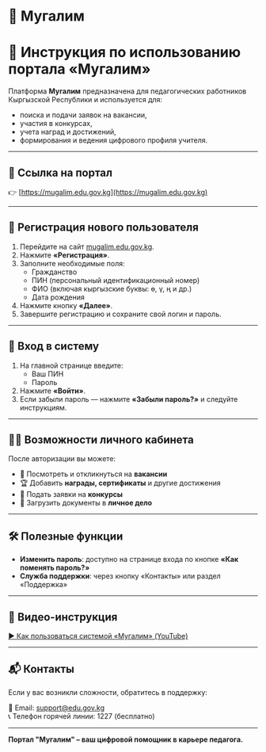 # 📘 Мугалим
# 📘 Инструкция по использованию портала «Мугалим»

Платформа **Мугалим** предназначена для педагогических работников Кыргызской Республики и используется для:
- поиска и подачи заявок на вакансии,
- участия в конкурсах,
- учета наград и достижений,
- формирования и ведения цифрового профиля учителя.

---

## 🔗 Ссылка на портал

👉 [https://mugalim.edu.gov.kg](https://mugalim.edu.gov.kg)

---

## 🧾 Регистрация нового пользователя

1. Перейдите на сайт [mugalim.edu.gov.kg](https://mugalim.edu.gov.kg).
2. Нажмите **«Регистрация»**.
3. Заполните необходимые поля:
   - Гражданство
   - ПИН (персональный идентификационный номер)
   - ФИО (включая кыргызские буквы: ө, ү, ң и др.)
   - Дата рождения
4. Нажмите кнопку **«Далее»**.
5. Завершите регистрацию и сохраните свой логин и пароль.

---

## 🔐 Вход в систему

1. На главной странице введите:
   - Ваш ПИН
   - Пароль
2. Нажмите **«Войти»**.
3. Если забыли пароль — нажмите **«Забыли пароль?»** и следуйте инструкциям.

---

## 🧑‍🏫 Возможности личного кабинета

После авторизации вы можете:

- 📄 Посмотреть и откликнуться на **вакансии**
- 🏆 Добавить **награды, сертификаты** и другие достижения
- 📌 Подать заявки на **конкурсы**
- 📁 Загрузить документы в **личное дело**

---

## 🛠 Полезные функции

- **Изменить пароль**: доступно на странице входа по кнопке **«Как поменять пароль?»**
- **Служба поддержки**: через кнопку «Контакты» или раздел «Поддержка»

---

## 🎥 Видео-инструкция

[▶️ Как пользоваться системой «Мугалим» (YouTube)](https://www.youtube.com/watch?v=wNNPurFT7eo)

---

## 📬 Контакты

Если у вас возникли сложности, обратитесь в поддержку:

📧 Email: support@edu.gov.kg  
📞 Телефон горячей линии: 1227 (бесплатно)

---

**Портал "Мугалим" – ваш цифровой помощник в карьере педагога.**
